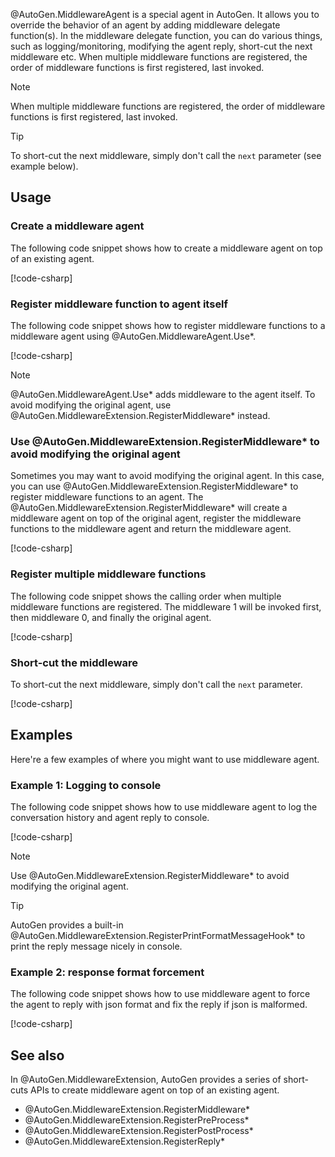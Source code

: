@AutoGen.MiddlewareAgent is a special agent in AutoGen. It allows you to override the behavior of an agent by adding middleware delegate function(s). In the middleware delegate function, you can do various things, such as logging/monitoring, modifying the agent reply, short-cut the next middleware etc. When multiple middleware functions are registered, the order of middleware functions is first registered, last invoked.

> [!NOTE]
> When multiple middleware functions are registered, the order of middleware functions is first registered, last invoked.

> [!TIP]
> To short-cut the next middleware, simply don't call the `next` parameter (see example below).

## Usage
### Create a middleware agent
The following code snippet shows how to create a middleware agent on top of an existing agent.

[!code-csharp[](../../sample/AutoGen.BasicSamples/CodeSnippet/MiddlewareAgentCodeSnippet.cs?name=code_snippet_1)]

### Register middleware function to agent itself
The following code snippet shows how to register middleware functions to a middleware agent using @AutoGen.MiddlewareAgent.Use*.

[!code-csharp[](../../sample/AutoGen.BasicSamples/CodeSnippet/MiddlewareAgentCodeSnippet.cs?name=code_snippet_2)]

> [!NOTE]
> @AutoGen.MiddlewareAgent.Use* adds middleware to the agent itself. To avoid modifying the original agent, use @AutoGen.MiddlewareExtension.RegisterMiddleware* instead.

### Use @AutoGen.MiddlewareExtension.RegisterMiddleware* to avoid modifying the original agent
Sometimes you may want to avoid modifying the original agent. In this case, you can use @AutoGen.MiddlewareExtension.RegisterMiddleware* to register middleware functions to an agent. The @AutoGen.MiddlewareExtension.RegisterMiddleware* will create a middleware agent on top of the original agent, register the middleware functions to the middleware agent and return the middleware agent.

[!code-csharp[](../../sample/AutoGen.BasicSamples/CodeSnippet/MiddlewareAgentCodeSnippet.cs?name=code_snippet_2_1)]

### Register multiple middleware functions
The following code snippet shows the calling order when multiple middleware functions are registered. The middleware 1 will be invoked first, then middleware 0, and finally the original agent.

[!code-csharp[](../../sample/AutoGen.BasicSamples/CodeSnippet/MiddlewareAgentCodeSnippet.cs?name=code_snippet_3)]

### Short-cut the middleware
To short-cut the next middleware, simply don't call the `next` parameter.

[!code-csharp[](../../sample/AutoGen.BasicSamples/CodeSnippet/MiddlewareAgentCodeSnippet.cs?name=code_snippet_4)]

## Examples
Here're a few examples of where you might want to use middleware agent.
### Example 1: Logging to console
The following code snippet shows how to use middleware agent to log the conversation history and agent reply to console.

[!code-csharp[](../../sample/AutoGen.BasicSamples/CodeSnippet/MiddlewareAgentCodeSnippet.cs?name=code_snippet_logging_to_console)]

> [!NOTE]
> Use @AutoGen.MiddlewareExtension.RegisterMiddleware* to avoid modifying the original agent.

> [!TIP]
> AutoGen provides a built-in @AutoGen.MiddlewareExtension.RegisterPrintFormatMessageHook* to print the reply message nicely in console.

### Example 2: response format forcement
The following code snippet shows how to use middleware agent to force the agent to reply with json format and fix the reply if json is malformed.

[!code-csharp[](../../sample/AutoGen.BasicSamples/CodeSnippet/MiddlewareAgentCodeSnippet.cs?name=code_snippet_response_format_forcement)]

## See also
In @AutoGen.MiddlewareExtension, AutoGen provides a series of short-cuts APIs to create middleware agent on top of an existing agent.
- @AutoGen.MiddlewareExtension.RegisterMiddleware*
- @AutoGen.MiddlewareExtension.RegisterPreProcess*
- @AutoGen.MiddlewareExtension.RegisterPostProcess*
- @AutoGen.MiddlewareExtension.RegisterReply*
